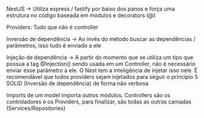 NestJS -> Utiliza express / fastify por baixo dos panos e força uma estrutura no código baseada em módulos e decorators (@)

Providers: Tudo que não é controller

Inversão de dependência -> Ao invés do método buscar as dependências / parâmetros, isso tudo é enviado a ele

Injeção de dependência -> A partir do momento que se utiliza um tipo que possua a tag @Injection() sendo usada
em um Controller, não é necessário enviar esse parâmetro a ele. O Nest tem a inteligência de injetar isso nele. É
recomendável que todos providers sejam injetados para seguir o príncipio 5 SOLID (Inversão de dependência) de forma
não verbosa

Imports de um model importa outros módulos. Controllers são os controladores e os Providers, para finalizar, são
todas as outras camadas (Services/Repositories)
